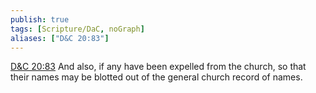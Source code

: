 ```yaml
---
publish: true
tags: [Scripture/DaC, noGraph]
aliases: ["D&C 20:83"]
---
```

[D&C 20:83](https://churchofjesuschrist.org/study/scriptures/dc-testament/dc/20?lang=eng&id=p83#p83) And also, if any have been expelled from the church, so that their names may be blotted out of the general church record of names.
